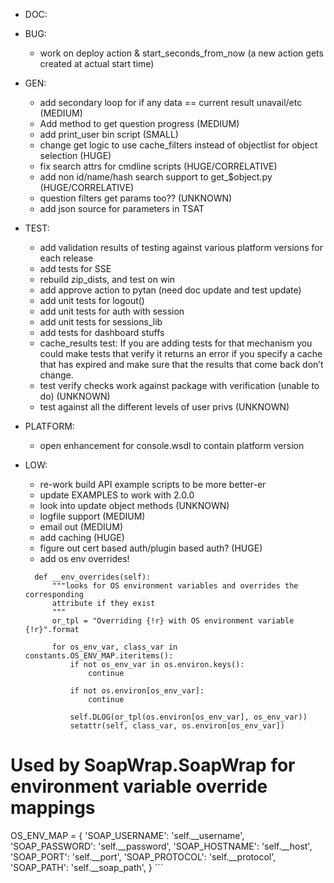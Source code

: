   * DOC:

  * BUG:
    * work on deploy action & start_seconds_from_now (a new action gets created at actual start time)

  * GEN:
    * add secondary loop for if any data == current result unavail/etc (MEDIUM)
    * Add method to get question progress (MEDIUM)
    * add print_user bin script (SMALL)
    * change get logic to use cache_filters instead of objectlist for object selection (HUGE)
    * fix search attrs for cmdline scripts (HUGE/CORRELATIVE)
    * add non id/name/hash search support to get_$object.py (HUGE/CORRELATIVE)
    * question filters get params too?? (UNKNOWN)
    * add json source for parameters in TSAT

  * TEST:
    * add validation results of testing against various platform versions for each release
    * add tests for SSE
    * rebuild zip_dists, and test on win
    * add approve action to pytan (need doc update and test update)
    * add unit tests for logout()
    * add unit tests for auth with session
    * add unit tests for sessions_lib
    * add tests for dashboard stuffs
    * cache_results test: If you are adding tests for that mechanism you could make tests that verify it returns an error if you specify a cache that has expired and make sure that the results that come back don’t change.
    * test verify checks work against package with verification (unable to do) (UNKNOWN)
    * test against all the different levels of user privs (UNKNOWN)

  * PLATFORM:
    * open enhancement for console.wsdl to contain platform version

  * LOW:
    * re-work build API example scripts to be more better-er
    * update EXAMPLES to work with 2.0.0
    * look into update object methods (UNKNOWN)
    * logfile support (MEDIUM)
    * email out (MEDIUM)
    * add caching (HUGE)
    * figure out cert based auth/plugin based auth? (HUGE)
    * add os env overrides!
    ```
      def __env_overrides(self):
          """looks for OS environment variables and overrides the corresponding
          attribute if they exist
          """
          or_tpl = "Overriding {!r} with OS environment variable {!r}".format

          for os_env_var, class_var in constants.OS_ENV_MAP.iteritems():
              if not os_env_var in os.environ.keys():
                  continue

              if not os.environ[os_env_var]:
                  continue

              self.DLOG(or_tpl(os.environ[os_env_var], os_env_var))
              setattr(self, class_var, os.environ[os_env_var])

  # Used by SoapWrap.SoapWrap for environment variable override mappings
  OS_ENV_MAP = {
      'SOAP_USERNAME': 'self.__username',
      'SOAP_PASSWORD': 'self.__password',
      'SOAP_HOSTNAME': 'self.__host',
      'SOAP_PORT': 'self.__port',
      'SOAP_PROTOCOL': 'self.__protocol',
      'SOAP_PATH': 'self.__soap_path',
  }
    ```

